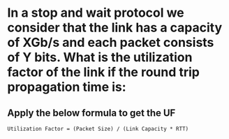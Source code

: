 # In a stop and wait protocol we consider that the link has a capacity of XGb/s and each packet consists of Y bits. What is the utilization factor of the link if the round trip propagation time is:

## Apply the below formula to get the UF
```
Utilization Factor = (Packet Size) / (Link Capacity * RTT)
```

